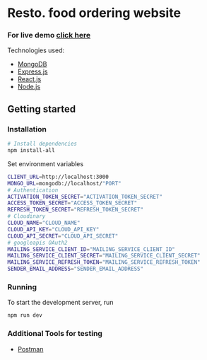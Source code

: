 # Resto. food ordering website

### For live demo [click here](https://resto-webapp.herokuapp.com/)

 Technologies used:
 * [MongoDB](https://www.mongodb.com/)
 * [Express.js](https://expressjs.com/)
 * [React.js](https://reactjs.org/)
 * [Node.js](https://nodejs.org/)

 ## Getting started

 ### Installation

 ```bash
# Install dependencies
npm install-all
 ```

 Set environment variables
 ```bash
 CLIENT_URL=http://localhost:3000
 MONGO_URL=mongodb://localhost/"PORT"
 # Authentication
 ACTIVATION_TOKEN_SECRET="ACTIVATION_TOKEN_SECRET"
 ACCESS_TOKEN_SECRET="ACCESS_TOKEN_SECRET"
 REFRESH_TOKEN_SECRET="REFRESH_TOKEN_SECRET"
 # Cloudinary
 CLOUD_NAME="CLOUD_NAME"
 CLOUD_API_KEY="CLOUD_API_KEY"
 CLOUD_API_SECRET="CLOUD_API_SECRET"
 # googleapis OAuth2
 MAILING_SERVICE_CLIENT_ID="MAILING_SERVICE_CLIENT_ID"
 MAILING_SERVICE_CLIENT_SECRET="MAILING_SERVICE_CLIENT_SECRET"
 MAILING_SERVICE_REFRESH_TOKEN="MAILING_SERVICE_REFRESH_TOKEN"
 SENDER_EMAIL_ADDRESS="SENDER_EMAIL_ADDRESS"
 ```

 ### Running

 To start the development server, run

 ```bash
 npm run dev
 ```

 ### Additional Tools for testing
 * [Postman](https://www.postman.com)